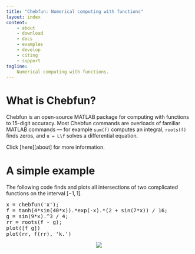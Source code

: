 ```yaml
---
title: "Chebfun: Numerical computing with functions"
layout: index
content:
    - about
    - download
    - docs
    - examples
    - develop
    - citing
    - support
tagline:
    Numerical computing with functions.
---
```


# What is Chebfun?

Chebfun is an open-source MATLAB package for computing with
functions to 15-digit accuracy. Most Chebfun commands are
overloads of familiar MATLAB commands &mdash; for example `sum(f)`
computes an integral, `roots(f)` finds zeros, and `u = L\f` solves
a differential equation.

Click [here][about] for more information.

# A simple example

The following code finds and plots all intersections of two complicated
functions on the interval $[-1,1]$.

<pre class='lang-matlab prettyprint'>
x = chebfun('x');
f = tanh(4*sin(40*x)).*exp(-x).*(2 + sin(7*x)) / 16;
g = sin(9*x).^3 / 4;
rr = roots(f - g);
plot([f g])
plot(rr, f(rr), 'k.')
</pre>

<div style='text-align:center'>
<img src='figure_frontpagedemo.png' />
</div>
